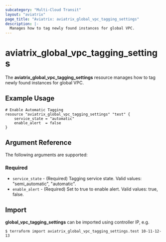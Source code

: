 ```yaml
---
subcategory: "Multi-Cloud Transit"
layout: "aviatrix"
page_title: "Aviatrix: aviatrix_global_vpc_tagging_settings"
description: |-
  Manages how to tag newly found instances for global VPC.
---
```


# aviatrix_global_vpc_tagging_settings

The **aviatrix_global_vpc_tagging_settings** resource manages how to tag newly found instances for global VPC.

## Example Usage

```hcl
# Enable Automatic Tagging
resource "aviatrix_global_vpc_tagging_settings" "test" {
    service_state = "automatic"
    enable_alert  = false
}
```

## Argument Reference

The following arguments are supported:

### Required
* `service_state` - (Required) Tagging service state. Valid values: "semi_automatic", "automatic".
* `enable_alert` - (Required) Set to true to enable alert. Valid values: true, false.

## Import

**global_vpc_tagging_settings** can be imported using controller IP, e.g.

```
$ terraform import aviatrix_global_vpc_tagging_settings.test 10-11-12-13
```
